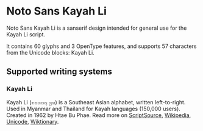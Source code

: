 
# Noto Sans Kayah Li

Noto Sans Kayah Li is a sanserif design intended for general use for the Kayah Li script.

It contains 60 glyphs and 3 OpenType features, and supports 57 characters from the Unicode blocks: Kayah Li.


## Supported writing systems


### Kayah Li

Kayah Li (ꤊꤢꤛꤢꤟ ꤜꤤ) is a Southeast Asian alphabet, written left-to-right. Used in Myanmar and Thailand for Kayah languages (150,000 users). Created in 1962 by Htae Bu Phae. Read more on [ScriptSource](https://scriptsource.org/scr/Kali), [Wikipedia](https://en.wikipedia.org/wiki/ISO_15924:Kali), [Unicode](https://www.unicode.org/versions/Unicode13.0.0/ch16.pdf#G61902), [Wiktionary](https://en.wiktionary.org/wiki/Category:Kayah_Li_script).

